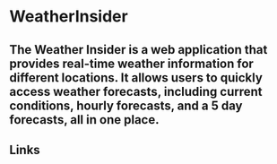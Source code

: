 # WeatherInsider

## The Weather Insider is a web application that provides real-time weather information for different locations. It allows users to quickly access weather forecasts, including current conditions, hourly forecasts, and a 5 day forecasts, all in one place.

## Links
